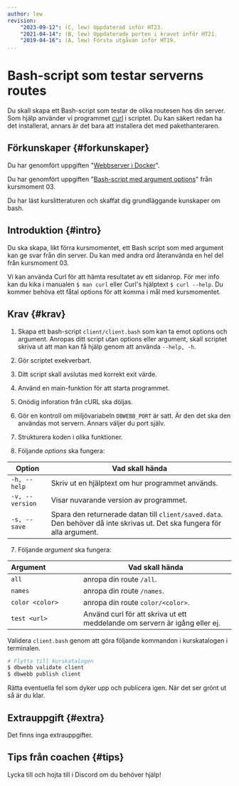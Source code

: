 ```yaml
---
author: lew
revision:
    "2023-09-12": (C, lew) Uppdaterad inför HT23.
    "2021-04-14": (B, lew) Uppdaterade porten i kravet inför HT21.
    "2019-04-16": (A, lew) Första utgåvan inför HT19.
...
```

Bash-script som testar serverns routes
===================================

Du skall skapa ett Bash-script som testar de olika routesen hos din server. Som hjälp använder vi programmet [curl](https://curl.haxx.se/) i scriptet. Du kan säkert redan ha det installerat, annars är det bara att installera det med pakethanteraren.

<!--more-->



Förkunskaper {#forkunskaper}
-----------------------

Du har genomfört uppgiften "[Webbserver i Docker](uppgift/webbserver-i-docker)".

Du har genomfört uppgiften "[Bash-script med argument options](uppgift/ett-bash-script-med-options-command-arguments)" från kursmoment 03.

Du har läst kurslitteraturen och skaffat dig grundläggande kunskaper om bash.



Introduktion {#intro}
-----------------------

Du ska skapa, likt förra kursmomentet, ett Bash script som med argument kan ge svar från din server. Du kan med andra ord återanvända en hel del från kursmoment 03.

Vi kan använda Curl för att hämta resultatet av ett sidanrop. För mer info kan du kika i manualen `$ man curl` eller Curl's hjälptext `$ curl --help`. Du kommer behöva ett fåtal options för att komma i mål med kursmomentet.



Krav {#krav}
-----------------------

1. Skapa ett bash-script `client/client.bash` som kan ta emot options och argument. Anropas ditt script utan options eller argument, skall scriptet skriva ut att man kan få hjälp genom att använda `--help, -h`.

1. Gör scriptet exekverbart.

1. Ditt script skall avslutas med korrekt exit värde.

1. Använd en main-funktion för att starta programmet.

1. Onödig inforation från cURL ska döljas.

1. Gör en kontroll om miljövariabeln `DBWEBB_PORT` är satt. Är den det ska den användas mot servern. Annars väljer du port själv.

1. Strukturera koden i olika funktioner.

1. Följande *options* ska fungera:

| Option                | Vad skall hända |
|-----------------------|-----------------|
| `-h, --help`          | Skriv ut en hjälptext om hur programmet används. |
| `-v, --version`       | Visar nuvarande version av programmet. |
| `-s, --save`          | Spara den returnerade datan till `client/saved.data`. Den behöver då inte skrivas ut. Det ska fungera för alla argument.|


7. Följande *argument* ska fungera:

| Argument&nbsp;&nbsp;&nbsp;&nbsp;&nbsp;&nbsp;&nbsp;&nbsp;&nbsp;&nbsp;&nbsp;&nbsp;&nbsp;&nbsp;&nbsp;&nbsp;| Vad skall hända |
|---------------------------|-----------------|
| `all`                     | anropa din route `/all`. |
| `names`                   | anropa din route `/names`.|
| `color <color>`           | anropa din route `color/<color>`. |
| `test <url>`        | Använd curl för att skriva ut ett meddelande om servern är igång eller ej. |



Validera `client.bash` genom att göra följande kommandon i kurskatalogen i terminalen.

```bash
# Flytta till kurskatalogen
$ dbwebb validate client
$ dbwebb publish client
```

Rätta eventuella fel som dyker upp och publicera igen. När det ser grönt ut så är du klar.  



Extrauppgift {#extra}
-----------------------

Det finns inga extrauppgifter.



Tips från coachen {#tips}
-----------------------

Lycka till och hojta till i Discord om du behöver hjälp!
